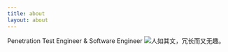 ```yaml
---
title: about
layout: about
---
```

Penetration Test Engineer & Software Engineer
![人如其文，冗长而又无趣。](http://qiniu.kylin.moe/94525092_p0.jpeg)